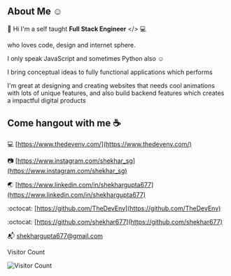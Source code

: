 ## About Me :relaxed:

:wave: Hi I'm a self taught **Full Stack Engineer** </> :computer:

who loves code, design and internet sphere.

I only speak JavaScript and sometimes Python also :relaxed:

I bring conceptual ideas to fully functional applications which performs

I'm great at designing and creating websites that needs cool animations with lots of unique features, and also build backend features which creates a impactful digital products


## Come hangout with me :coffee:

:computer:  [https://www.thedevenv.com/](https://www.thedevenv.com/)

:camera:  [https://www.instagram.com/shekhar_sg](https://www.instagram.com/shekhar_sg)

:earth_asia:  [https://www.linkedin.com/in/shekhargupta677](https://www.linkedin.com/in/shekhargupta677)

:octocat:  [https://github.com/TheDevEnv](https://github.com/TheDevEnv)

:octocat:  [https://github.com/shekhar677](https://github.com/shekhar677)

:mailbox_with_mail:  shekhargupta677@gmail.com


Visitor Count

![Visitor Count](https://profile-counter.glitch.me/shekhar677/count.svg)
